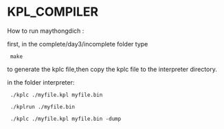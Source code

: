 # KPL_COMPILER
 How to run maythongdich  :
 
  first, in the complete/day3/incomplete folder type     
  
     make  
  
to generate the kplc file,then copy the kplc file to the interpreter directory. 
  
 in the folder interpreter: 

     ./kplc ./myfile.kpl myfile.bin  
      
     ./kplrun ./myfile.bin  
      
     ./kplc ./myfile.kpl myfile.bin -dump   
    
